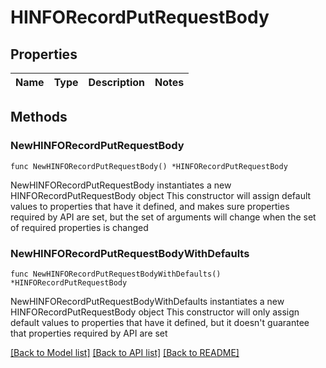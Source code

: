 # HINFORecordPutRequestBody

## Properties

Name | Type | Description | Notes
------------ | ------------- | ------------- | -------------

## Methods

### NewHINFORecordPutRequestBody

`func NewHINFORecordPutRequestBody() *HINFORecordPutRequestBody`

NewHINFORecordPutRequestBody instantiates a new HINFORecordPutRequestBody object
This constructor will assign default values to properties that have it defined,
and makes sure properties required by API are set, but the set of arguments
will change when the set of required properties is changed

### NewHINFORecordPutRequestBodyWithDefaults

`func NewHINFORecordPutRequestBodyWithDefaults() *HINFORecordPutRequestBody`

NewHINFORecordPutRequestBodyWithDefaults instantiates a new HINFORecordPutRequestBody object
This constructor will only assign default values to properties that have it defined,
but it doesn't guarantee that properties required by API are set


[[Back to Model list]](../README.md#documentation-for-models) [[Back to API list]](../README.md#documentation-for-api-endpoints) [[Back to README]](../README.md)


